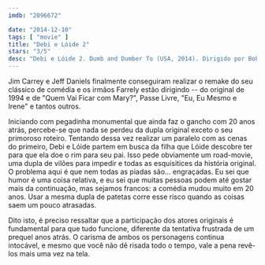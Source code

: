 ```yaml
---
imdb: "2096672"

date: "2014-12-10"
tags: [ "movie" ]
title: "Debi e Lóide 2"
stars: "3/5"
desc: "Debi e Lóide 2. Dumb and Dumber To (USA, 2014). Dirigido por Bobby Farrelly, Peter Farrelly. Escrito por Sean Anders, John Morris, Peter Farrelly, Bobby Farrelly, Bennett Yellin, Mike Cerrone, Bennett Yellin, Peter Farrelly, Bobby Farrelly. Com Jim Carrey, Jeff Daniels, Rob Riggle, Laurie Holden, Rachel Melvin, Steve Tom, Don Lake, Patricia French, Kathleen Turner."
---
```

Jim Carrey e Jeff Daniels finalmente conseguiram realizar o remake do seu clássico de comédia e os irmãos Farrely estão dirigindo -- do original de 1994 e de "Quem Vai Ficar com Mary?", Passe Livre, "Eu, Eu Mesmo e Irene" e tantos outros.

Iniciando com pegadinha monumental que ainda faz o gancho com 20 anos atrás, percebe-se que nada se perdeu da dupla original exceto o seu primoroso roteiro. Tentando dessa vez realizar um paralelo com as cenas do primeiro, Debi e Lóide partem em busca da filha que Lóide descobre ter para que ela doe o rim para seu pai. Isso pede obviamente um road-movie, uma dupla de vilões para impedir e todas as esquisitices da história original. O problema aqui é que nem todas as piadas são... engraçadas. Eu sei que humor é uma coisa relativa, e eu sei que muitas pessoas podem até gostar mais da continuação, mas sejamos francos: a comédia mudou muito em 20 anos. Usar a mesma dupla de patetas corre esse risco quando as coisas saem um pouco atrasadas.

Dito isto, é preciso ressaltar que a participação dos atores originais é fundamental para que tudo funcione, diferente da tentativa frustrada de um prequel anos atrás. O carisma de ambos os personagens continua intocável, e mesmo que você não dê risada todo o tempo, vale a pena revê-los mais uma vez na tela.
